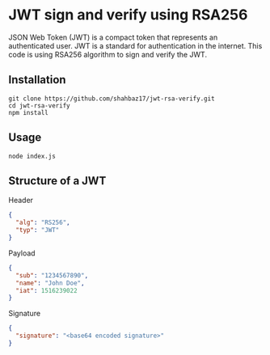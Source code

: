 # JWT sign and verify using RSA256

JSON Web Token (JWT) is a compact token that represents an authenticated user.
JWT is a standard for authentication in the internet. This code is using RSA256
algorithm to sign and verify the JWT.

## Installation

```shell
git clone https://github.com/shahbaz17/jwt-rsa-verify.git
cd jwt-rsa-verify
npm install
```

## Usage

```shell
node index.js
```

## Structure of a JWT

Header

```json
{
  "alg": "RS256",
  "typ": "JWT"
}
```

Payload

```json
{
  "sub": "1234567890",
  "name": "John Doe",
  "iat": 1516239022
}
```

Signature

```json
{
  "signature": "<base64 encoded signature>"
}
```
